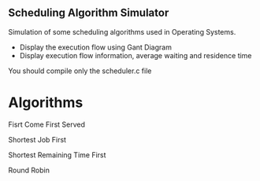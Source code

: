 ## Scheduling Algorithm Simulator
Simulation of some scheduling algorithms used in Operating Systems.

- Display the execution flow using Gant Diagram
- Display execution flow information, average waiting and residence time

You should compile only the scheduler.c file


# Algorithms

Fisrt Come First Served

Shortest Job First

Shortest Remaining Time First

Round Robin
